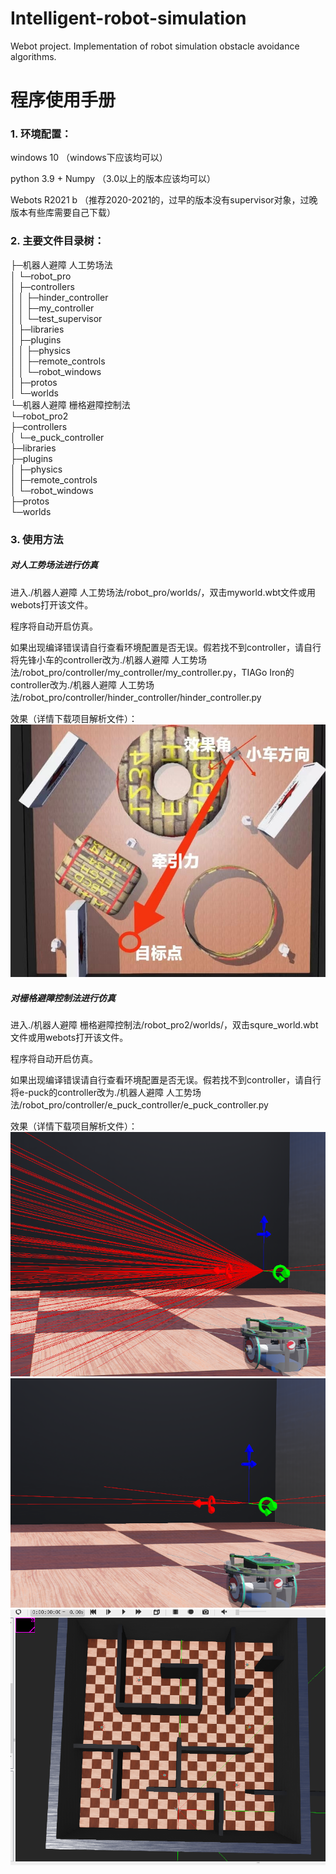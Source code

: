 # Intelligent-robot-simulation
Webot project. Implementation of robot simulation obstacle avoidance algorithms.

# 程序使用手册

### 1. 环境配置：

windows 10	（windows下应该均可以）

python 3.9 + Numpy	（3.0以上的版本应该均可以）

Webots R2021 b	（推荐2020-2021的，过早的版本没有supervisor对象，过晚版本有些库需要自己下载）



### 2. 主要文件目录树：

├─机器人避障 人工势场法 <br>
│  └─robot_pro <br>
│      ├─controllers <br>
│      │  ├─hinder_controller <br>
│      │  ├─my_controller <br>
│      │  └─test_supervisor <br>
│      ├─libraries <br>
│      ├─plugins <br>
│      │  ├─physics <br>
│      │  ├─remote_controls <br>
│      │  └─robot_windows <br>
│      ├─protos <br>
│      └─worlds <br>
└─机器人避障 栅格避障控制法 <br>
    └─robot_pro2 <br>
        ├─controllers <br>
        │  └─e_puck_controller <br>
        ├─libraries <br>
        ├─plugins <br>
        │  ├─physics <br>
        │  ├─remote_controls <br>
        │  └─robot_windows <br>
        ├─protos <br>
        └─worlds <br>



### 3. 使用方法

##### 对人工势场法进行仿真

进入./机器人避障 人工势场法/robot_pro/worlds/，双击myworld.wbt文件或用webots打开该文件。

程序将自动开启仿真。

如果出现编译错误请自行查看环境配置是否无误。假若找不到controller，请自行将先锋小车的controller改为./机器人避障 人工势场法/robot_pro/controller/my_controller/my_controller.py，TIAGo Iron的controller改为./机器人避障 人工势场法/robot_pro/controller/hinder_controller/hinder_controller.py

效果（详情下载项目解析文件）：
<br>
![image](https://github.com/GREATCJZ/Intelligent-robot-simulation/blob/main/figure/8.jpg)

##### 对栅格避障控制法进行仿真

进入./机器人避障 栅格避障控制法/robot_pro2/worlds/，双击squre_world.wbt文件或用webots打开该文件。

程序将自动开启仿真。

如果出现编译错误请自行查看环境配置是否无误。假若找不到controller，请自行将e-puck的controller改为./机器人避障 人工势场法/robot_pro/controller/e_puck_controller/e_puck_controller.py

效果（详情下载项目解析文件）：
<br>
![image](https://github.com/GREATCJZ/Intelligent-robot-simulation/blob/main/figure/14.png)
<br>
![image](https://github.com/GREATCJZ/Intelligent-robot-simulation/blob/main/figure/15.png)
<br>
![image](https://github.com/GREATCJZ/Intelligent-robot-simulation/blob/main/figure/16.png)
